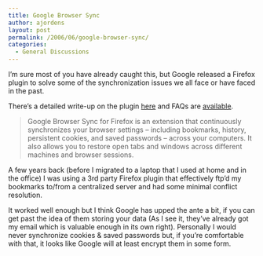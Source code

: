 ```yaml
---
title: Google Browser Sync
author: ajordens
layout: post
permalink: /2006/06/google-browser-sync/
categories:
  - General Discussions
---
```

I&#8217;m sure most of you have already caught this, but Google released a Firefox plugin to solve some of the synchronization issues we all face or have faced in the past.

There&#8217;s a detailed write-up on the plugin [here][1] and FAQs are [available][2].

> Google Browser Sync for Firefox is an extension that continuously synchronizes your browser settings – including bookmarks, history, persistent cookies, and saved passwords – across your computers. It also allows you to restore open tabs and windows across different machines and browser sessions.

A few years back (before I migrated to a laptop that I used at home and in the office) I was using a 3rd party Firefox plugin that effectively ftp&#8217;d my bookmarks to/from a centralized server and had some minimal conflict resolution.

It worked well enough but I think Google has upped the ante a bit, if you can get past the idea of them storing your data (As I see it, they&#8217;ve already got my email which is valuable enough in its own right). Personally I would never synchronize cookies &#038; saved passwords but, if you&#8217;re comfortable with that, it looks like Google will at least encrypt them in some form.

 [1]: http://www.seroundtable.com/archives/003915.html
 [2]: http://www.google.com/tools/firefox/browsersync/faq.html